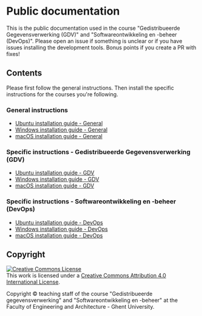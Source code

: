 # Public documentation

This is the public documentation used in the course "Gedistribueerde Gegevensverwerking (GDV)" and "Softwareontwikkeling en -beheer (DevOps)". Please open an issue if something is unclear or if you have issues installing the development tools. Bonus points if you create a PR with fixes!

## Contents

Please first follow the general instructions. Then install the specific instructions for the courses you're following.

### General instructions

* [Ubuntu installation guide - General](./setup-ubuntu.md)
* [Windows installation guide - General](./setup-windows.md)
* [macOS installation guide - General](./setup-mac.md)

### Specific instructions - Gedistribueerde Gegevensverwerking (GDV)

* [Ubuntu installation guide - GDV](./gdv-setup-ubuntu.md)
* [Windows installation guide - GDV](./gdv-setup-windows.md)
* [macOS installation guide - GDV](./gdv-setup-mac.md)

### Specific instructions - Softwareontwikkeling en -beheer (DevOps)

* [Ubuntu installation guide - DevOps](./devops-setup-ubuntu.md)
* [Windows installation guide - DevOps](./devops-setup-windows.md)
* [macOS installation guide - DevOps](./devops-setup-mac.md)

## Copyright

<a rel="license" href="http://creativecommons.org/licenses/by/4.0/"><img alt="Creative Commons License" style="border-width:0" src="https://i.creativecommons.org/l/by/4.0/88x31.png" /></a><br />This work is licensed under a <a rel="license" href="http://creativecommons.org/licenses/by/4.0/">Creative Commons Attribution 4.0 International License</a>.

Copyright © teaching staff of the course "Gedistribueerde gegevensverwerking" and "Softwareontwikkeling en -beheer" at the Faculty of Engineering and Architecture - Ghent University.
